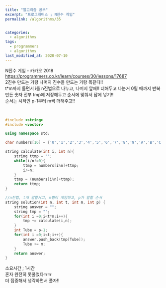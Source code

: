 ```yaml
---
title: "알고리즘 공부"
excerpt: "프로그래머스 ; N진수 게임"
permalink: /algorithms/35


categories:
  - algorithms
tags:
  - programmers
  - algorithms
last_modified_at: 2020-07-10
---
```

N진수 게임 - 카카오 2018  
<https://programmers.co.kr/learn/courses/30/lessons/17687>  
2진수 만드는 거랑 나머지 진수들 만드는 거랑 똑같다!!  
t*m까지 돌면서 i를 n진법으로 나누고, 나머지 앞에!! 더해두고 나눈거 0될 때까지 반복  
만든 숫자 전부 tmp에 저장해두고 순서에 맞춰서 답에 넣기!!  
순서는 시작인 p-1부터 m씩 더해주고!!  

<br>

```cpp
#include <string>
#include <vector>

using namespace std;

char numbers[16] = {'0','1','2','3','4','5','6','7','8','9','A','B','C','D','E','F'};

string calculate(int i, int n){
    string ttmp = "";
    while(i/n!=0){
        ttmp = numbers[i%n]+ttmp;
        i/=n;
    }
    ttmp = (numbers[i%n]+ttmp);
    return ttmp;
}

//n진법, t개 말할거고, m명이 게임하고, p가 말할 순서
string solution(int n, int t, int m, int p) {
    string answer = "";
    string tmp = "";
    for(int i =0;i<t*m;i++){
        tmp += calculate(i,n);
    }
    int Tube = p-1;
    for(int i =0;i<t;i++){
        answer.push_back(tmp[Tube]);
        Tube += m;
    }
    return answer;
}
```
소요시간 ; 1시간  
혼자 완전히 못풀었다ㅠㅠ  
더 집중해서 생각하면서 풀자!!  